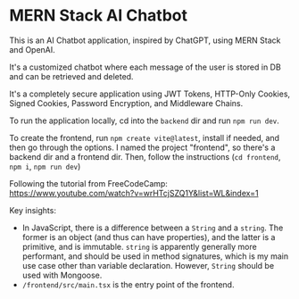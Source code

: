 
# MERN Stack AI Chatbot

This is an AI Chatbot application, inspired by ChatGPT, using MERN Stack and OpenAI.

It's a customized chatbot where each message of the user is stored in DB and can be retrieved and deleted.

It's a completely secure application using JWT Tokens, HTTP-Only Cookies, Signed Cookies, Password Encryption, and Middleware Chains.

To run the application locally, cd into the `backend` dir and run `npm run dev`.

To create the frontend, run `npm create vite@latest`, install if needed, and then go through the options. I named the project "frontend", so there's a backend dir and a frontend dir. Then, follow the instructions (`cd frontend`, `npm i`, `npm run dev`)

Following the tutorial from FreeCodeCamp: https://www.youtube.com/watch?v=wrHTcjSZQ1Y&list=WL&index=1

Key insights:
- In JavaScript, there is a difference between a `String` and a `string`. The former is an object (and thus can have properties), and the latter is a primitive, and is immutable. `string` is apparently generally more performant, and should be used in method signatures, which is my main use case other than variable declaration. However, `String` should be used with Mongoose.
- `/frontend/src/main.tsx` is the entry point of the frontend.